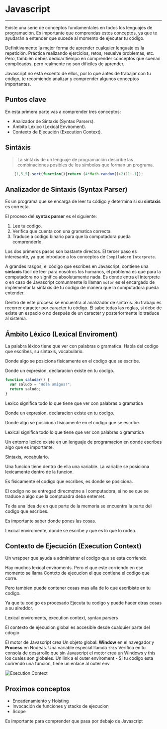 # Javascript
---

Existe una serie de conceptos fundamentales en todos los lenguajes de programación. Es importante que comprendas estos conceptos, ya que te ayudarán a entender que sucede al momento de ejecutar tu código.

Definitivamente la mejor forma de aprender cualquier lenguaje es la repetición. Práctica realizando ejercicios, retos, resuelve problemas, etc. Pero, también debes dedicar tiempo en comprender conceptos que suenan complicados, pero realmente no son dificiles de aprender.

Javascript no está excento de ellos, por lo que ántes de trabajar con tu código, te recomiendo analizar y comprender algunos conceptos importantes.

## Puntos clave

En esta primera parte vas a comprender tres conceptos:

- Analizador de Sintaxis (Syntax Parsers).
- Ámbito Léxico (Lexical Enviroment).
- Contexto de Ejecución (Execution Context).


## Sintáxis
> La sintáxis de un lenguaje de programación describe las combinaciones posibles de los símbolos que forman un programa.

```javascript
	[1,5,5].sort(function(){return (4*Math.random()>2)?1:-1});
```


## Analizador de Sintaxis (Syntax Parser)
Es un programa que se encarga de leer tu código y determina si su  **sintaxis** es correcta.

El proceso del **syntax parser** es el siguiente:

1. Lee tu codigo.
2. Verifica que cuenta con una gramatica correcta.
3. Traduce a codigo binario para que la computadora pueda comprenderlo.

Los dos primeros pasos son bastante directos. El tercer paso es interesante, ya que introduce a los conceptos de `Compilador`e `Interprete`.

A grandes rasgos, el código que escribes en Javascript, contiene una **sintaxis** fácil de leer para nosotros los humanos, el problema es que para la computadora no significa absolutamente nada. Es donde entra el interprete o en caso de Javascript comunmente lo llaman `motor` es el encargado de implementar la sintaxis de tu código de manera que la computadora pueda entender.

Dentro de este proceso se encuentra al analizador de sintaxis. Su trabajo es recorrer caracter por caracter tu código. Él sabe todas las reglas, si debe de existe un espacio o no después de un caracter y posteriormente lo traduce al sistema.

## Ámbito Léxico (Lexical Enviroment)

La palabra léxico tiene que ver con palabras o gramatica. Habla del codigo que escribes, su sintaxis, vocabulario.

Donde algo se posiciona fisicamente en el codigo que se escribe.

Donde un expresion, declaracion existe en tu codigo.

```javascript
function saludar() {
  var saludo = "Hola amigos!";
  return saludo;
}
```

Lexico significa todo lo que tiene que ver con palabras o gramatica

Donde un expresion, declaracion existe en tu codigo.

Donde algo se posiciona fisicamente en el codigo que se escribe.

Lexical significa todo lo que tiene que ver con palabras o gramatica

Un entorno lexico existe en un lenguaje de programacion en donde escribes algo que es importante.

Sintaxis, vocabulario.

Una funcion tiene dentro de ella una variable. La variable se posiciona lexicamente dentro de la funcion.

Es fisicamente el codigo que escribes, es donde se posiciona.

El codigo no se entregad direcmqtne a l computadora, si no se que se traduce a algo que la comptuadra deba entenret.


Te da una idea de en que parte de la memoria se encuentra la parte del codigo que escribes.

Es importante saber donde pones las cosas.

Lexical enviromente, donde se escribe y que es lo que lo rodea.


## Contexto de Ejecución (Execution Context)
Un wrapper que ayuda a administrar el codigo que se esta corriendo.

Hay muchos lexical enviroments. Pero el que este corriendo en ese momento se llama Contxto de ejecucion el que contiene el codigo que corre.

Pero tambien puede contener cosas mas alla de lo que escribiste en tu codigo.

Ya que tu codigo es procesado
Ejecuta tu codigo y puede hacer otras cosas a su alreddor.

Lexical enviroments, execution context, syntax parsers

El contexto de ejecucion global es accesible desde cualquier parte del cdogio

El motor de Javascript crea
Un objeto global: **Window** en el navegador y **Process** en NodeJs.
Una variable especial llamda `this`
	Verifica en tu consola de desarrollo que sin Javascript el motor crea un Windows y this los cuales son globales.
Un link a el outer enviroment
	- Si tu codigo esta corirendo una funcion, tiene un enlace al outer env


![Execution Context](ExecutionContext.png)


## Proximos conceptos
- Encadenamiento y Hoisting
- Invocación de funciones y stacks de ejecucion
- Scope


Es importante para comprender que pasa por debajo de Javascript